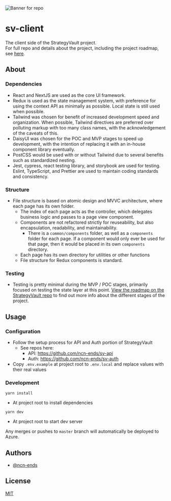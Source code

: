 <img src="https://i.imgur.com/EnAmPfX.png" alt="Banner for repo">

# sv-client

The client side of the StrategyVault project.  
For full repo and details about the project, including the project roadmap, see [here](https://github.com/ncn-ends/StrategyVault).

## About

### Dependencies

- React and NextJS are used as the core UI framework.
- Redux is used as the state management system, with preference for using the context API as minimally as possible. Local state is still used when possible.
- Tailwind was chosen for benefit of increased development speed and organization. When possible, Tailwind directives are preferred over polluting markup with too many class names, with the acknowledgement of the caveats of this.
- DaisyUI was chosen for the POC and MVP stages to speed up development, with the intention of replacing it with an in-house component library eventually.
- PostCSS would be used with or without Tailwind due to several benefits such as standardized nesting.
- Jest, cypress, react testing library, and storybook are used for testing. Eslint, TypeScript, and Prettier are used to maintain coding standards and consistency.

### Structure

- File structure is based on atomic design and MVVC architecture, where each page has its own folder. 
  - The index of each page acts as the controller, which delegates business logic and passes to a page view component.
  - Components are not refactored strictly for reuseability, but also encapsulation, readability, and maintainability.
    - There is a `common/components` folder, as well as a `components` folder for each page. If a component would only ever be used for that page, then it would be placed in its own `components` directory.
  - Each page has its own directory for utilities or other functions
  - File structure for Redux components is standard.

### Testing

- Testing is pretty minimal during the MVP / POC stages, primarily focused on testing the state layer at this point. [View the roadmap on the StrategyVault repo](https://github.com/ncn-ends/StrategyVault) to find out more info about the different stages of the project.

## Usage

### Configuration

- Follow the setup process for API and Auth portion of StrategyVault
  - See repos here:
    - API: https://github.com/ncn-ends/sv-api
    - Auth: https://github.com/ncn-ends/sv-auth
- Copy `.env.example` at project root to `.env.local` and replace values with their real values

### Development

```
yarn install
```
- At project root to install dependencies

```
yarn dev
```
- At project root to start dev server

Any merges or pushes to `master` branch will automatically be deployed to Azure.

## Authors

- [@ncn-ends](https://www.github.com/ncn-ends)


## License

[MIT](https://choosealicense.com/licenses/mit/)

